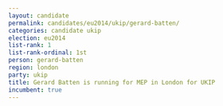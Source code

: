 ```yaml
---
layout: candidate
permalink: candidates/eu2014/ukip/gerard-batten/
categories: candidate ukip
election: eu2014
list-rank: 1
list-rank-ordinal: 1st
person: gerard-batten
region: london
party: ukip
title: Gerard Batten is running for MEP in London for UKIP
incumbent: true
---
```

